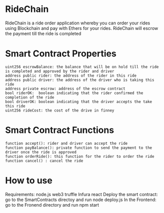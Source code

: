 # RideChain
RideChain is a ride order application whereby you can order your rides using Blockchain and pay with Ethers for your rides. RideChain will escrow the payment till the ride is completed 

# Smart Contract Properties

    uint256 escrowBalance: the balance that will be on hold till the ride is completed and approved by the rider and driver
    address public rider: the address of the rider in this ride
    address public driver: the address of the driver who is taking this ride
    address private escrow: address of the escrow contract
    bool riderOK:  boolean indicating that the rider confirmed the completion of the ride
    bool driverOK: boolean indicating that the driver accepts the take this ride
    uint256 rideCost: the cost of the drive in finney

# Smart Contract Functions

    function accept(): rider and driver can accept the ride
    function payBalance(): private function to send the payment to the driver once the ride is approved
    function orderRide(): this function for the rider to order the ride
    function cancel() : cancel the ride


# How to use
 Requirements: node.js web3 truffle Infura react
 Deploy the smart contract: go to the SmartContracts directoy and run node deploy.js
 In the Frontend: go to the Fronend directory and run npm start
